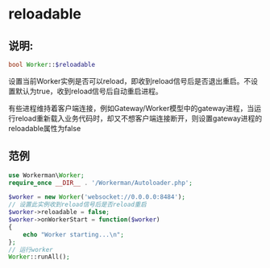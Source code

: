 # reloadable
## 说明:
```php
bool Worker::$reloadable
```

设置当前Worker实例是否可以reload，即收到reload信号后是否退出重启。不设置默认为true，收到reload信号后自动重启进程。

有些进程维持着客户端连接，例如Gateway/Worker模型中的gateway进程，当运行reload重新载入业务代码时，却又不想客户端连接断开，则设置gateway进程的reloadable属性为false


## 范例

```php
use Workerman\Worker;
require_once __DIR__ . '/Workerman/Autoloader.php';

$worker = new Worker('websocket://0.0.0.0:8484');
// 设置此实例收到reload信号后是否reload重启
$worker->reloadable = false;
$worker->onWorkerStart = function($worker)
{
    echo "Worker starting...\n";
};
// 运行worker
Worker::runAll();
```
